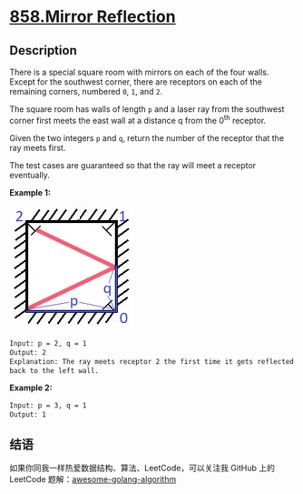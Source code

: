 # [858.Mirror Reflection][title]

## Description
There is a special square room with mirrors on each of the four walls. Except for the southwest corner, there are receptors on each of the remaining corners, numbered `0`, `1`, and `2`.

The square room has walls of length `p` and a laser ray from the southwest corner first meets the east wall at a distance q from the 0<sup>th</sup> receptor.

Given the two integers `p` and `q`, return the number of the receptor that the ray meets first.

The test cases are guaranteed so that the ray will meet a receptor eventually.


**Example 1:**  

![reflection](./reflection.png)

```
Input: p = 2, q = 1
Output: 2
Explanation: The ray meets receptor 2 the first time it gets reflected back to the left wall.
```

**Example 2:**

```
Input: p = 3, q = 1
Output: 1
```

## 结语

如果你同我一样热爱数据结构、算法、LeetCode，可以关注我 GitHub 上的 LeetCode 题解：[awesome-golang-algorithm][me]

[title]: https://leetcode.com/problems/mirror-reflection/
[me]: https://github.com/kylesliu/awesome-golang-algorithm
